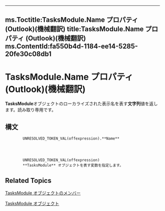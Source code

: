 

---
ms.Toctitle:TasksModule.Name プロパティ (Outlook)(機械翻訳)
title:TasksModule.Name プロパティ (Outlook)(機械翻訳)
ms.ContentId:fa550b4d-1184-ee14-5285-20fe30c08db1
---
# TasksModule.Name プロパティ (Outlook)(機械翻訳)




**TasksModule**オブジェクトのローカライズされた表示名を表す**文字列**値を返します。読み取り専用です。

## 構文

            UNRESOLVED_TOKEN_VAL(offexpression).**Name**




            UNRESOLVED_TOKEN_VAL(offexpression)
            **TasksModule** オブジェクトを表す変数を指定します。



## Related Topics

[TasksModule オブジェクトのメンバー](78274654-8df6-f34f-1460-8f1d36f0a15c.md)

[TasksModule オブジェクト](fc6ae6c9-6b13-b5f2-9506-c3dbbe709df6.md)




